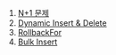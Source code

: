 1. [N+1 문제](https://github.com/mangchhe/jpa-tutorial/tree/main/N_1_problem)
1. [Dynamic Insert & Delete](https://github.com/mangchhe/jpa-tutorial/tree/main/Dynamic_insert_update)
1. [RollbackFor](https://github.com/mangchhe/jpa-tutorial/tree/main/RollbackFor)
1. [Bulk Insert](https://github.com/mangchhe/jpa-tutorial/tree/main/Bulk_Insert)